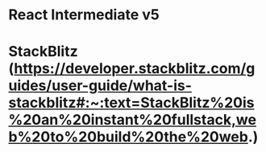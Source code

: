 # React Intermediate v5
# StackBlitz (https://developer.stackblitz.com/guides/user-guide/what-is-stackblitz#:~:text=StackBlitz%20is%20an%20instant%20fullstack,web%20to%20build%20the%20web.)